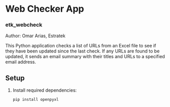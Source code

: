 # Web Checker App
### etk_webcheck

Author: Omar Arias, Estratek

This Python application checks a list of URLs from an Excel file to see if they have been updated since the last check. If any URLs are found to be updated, it sends an email summary with their titles and URLs to a specified email address.

## Setup

1. Install required dependencies:
   ```bash
   pip install openpyxl
